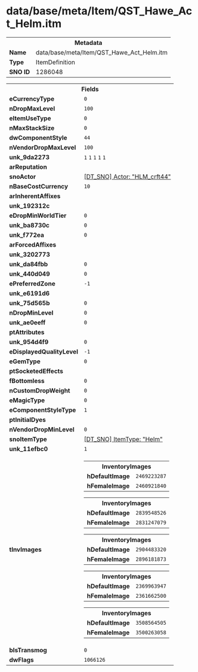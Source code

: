 <h1>data/base/meta/Item/QST_Hawe_Act_Helm.itm</h1><table><tr><th colspan="100%">Metadata</th></tr><tr><td><b>Name</b></td><td>data/base/meta/Item/QST_Hawe_Act_Helm.itm</td></tr><tr><td><b>Type</b></td><td>ItemDefinition</td></tr><tr><td><b>SNO ID</b></td><td>1286048</td></tr></table>

<table><tr><th colspan="100%">Fields</th></tr><tr><td><b>eCurrencyType</b></td><td><code>0</code></td></tr><tr><td><b>nDropMaxLevel</b></td><td><code>100</code></td></tr><tr><td><b>eItemUseType</b></td><td><code>0</code></td></tr><tr><td><b>nMaxStackSize</b></td><td><code>0</code></td></tr><tr><td><b>dwComponentStyle</b></td><td><code>44</code></td></tr><tr><td><b>nVendorDropMaxLevel</b></td><td><code>100</code></td></tr><tr><td><b>unk_9da2273</b></td><td><code>1</code>
<code>1</code>
<code>1</code>
<code>1</code>
<code>1</code>
</td></tr><tr><td><b>arReputation</b></td><td></td></tr><tr><td><b>snoActor</b></td><td><a href="..\Actor\HLM_crft44.acr">[DT_SNO] Actor: "HLM_crft44"</a></td></tr><tr><td><b>nBaseCostCurrency</b></td><td><code>10</code></td></tr><tr><td><b>arInherentAffixes</b></td><td></td></tr><tr><td><b>unk_192312c</b></td><td></td></tr><tr><td><b>eDropMinWorldTier</b></td><td><code>0</code></td></tr><tr><td><b>unk_ba8730c</b></td><td><code>0</code></td></tr><tr><td><b>unk_f772ea</b></td><td><code>0</code></td></tr><tr><td><b>arForcedAffixes</b></td><td></td></tr><tr><td><b>unk_3202773</b></td><td></td></tr><tr><td><b>unk_da84fbb</b></td><td><code>0</code></td></tr><tr><td><b>unk_440d049</b></td><td><code>0</code></td></tr><tr><td><b>ePreferredZone</b></td><td><code>-1</code></td></tr><tr><td><b>unk_e6191d6</b></td><td></td></tr><tr><td><b>unk_75d565b</b></td><td><code>0</code></td></tr><tr><td><b>nDropMinLevel</b></td><td><code>0</code></td></tr><tr><td><b>unk_ae0eeff</b></td><td><code>0</code></td></tr><tr><td><b>ptAttributes</b></td><td></td></tr><tr><td><b>unk_954d4f9</b></td><td><code>0</code></td></tr><tr><td><b>eDisplayedQualityLevel</b></td><td><code>-1</code></td></tr><tr><td><b>eGemType</b></td><td><code>0</code></td></tr><tr><td><b>ptSocketedEffects</b></td><td></td></tr><tr><td><b>fBottomless</b></td><td><code>0</code></td></tr><tr><td><b>nCustomDropWeight</b></td><td><code>0</code></td></tr><tr><td><b>eMagicType</b></td><td><code>0</code></td></tr><tr><td><b>eComponentStyleType</b></td><td><code>1</code></td></tr><tr><td><b>ptInitialDyes</b></td><td></td></tr><tr><td><b>nVendorDropMinLevel</b></td><td><code>0</code></td></tr><tr><td><b>snoItemType</b></td><td><a href="..\ItemType\Helm.itt">[DT_SNO] ItemType: "Helm"</a></td></tr><tr><td><b>unk_11efbc0</b></td><td><code>1</code></td></tr><tr><td><b>tInvImages</b></td><td><table><tr><th colspan="100%">InventoryImages</th></tr><tr><td><b>hDefaultImage</b></td><td><code>2469223287</code></td></tr><tr><td><b>hFemaleImage</b></td><td><code>2460921840</code></td></tr></table>


<table><tr><th colspan="100%">InventoryImages</th></tr><tr><td><b>hDefaultImage</b></td><td><code>2839548526</code></td></tr><tr><td><b>hFemaleImage</b></td><td><code>2831247079</code></td></tr></table>


<table><tr><th colspan="100%">InventoryImages</th></tr><tr><td><b>hDefaultImage</b></td><td><code>2904483320</code></td></tr><tr><td><b>hFemaleImage</b></td><td><code>2896181873</code></td></tr></table>


<table><tr><th colspan="100%">InventoryImages</th></tr><tr><td><b>hDefaultImage</b></td><td><code>2369963947</code></td></tr><tr><td><b>hFemaleImage</b></td><td><code>2361662500</code></td></tr></table>


<table><tr><th colspan="100%">InventoryImages</th></tr><tr><td><b>hDefaultImage</b></td><td><code>3508564505</code></td></tr><tr><td><b>hFemaleImage</b></td><td><code>3500263058</code></td></tr></table>


</td></tr><tr><td><b>bIsTransmog</b></td><td><code>0</code></td></tr><tr><td><b>dwFlags</b></td><td><code>1066126</code></td></tr></table>

